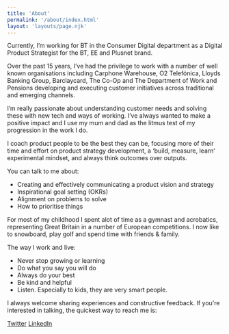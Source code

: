 ```yaml
---
title: 'About'
permalink: '/about/index.html'
layout: 'layouts/page.njk'
---
```


Currently, I’m working for BT in the Consumer Digital department as a Digital Product Strategist for the BT, EE and Plusnet brand.

Over the past 15 years, I’ve had the privilege to work with a number of well known organisations including Carphone Warehouse, O2 Telefónica, Lloyds Banking Group, Barclaycard, The Co-Op and The Department of Work and Pensions developing and executing customer initiatives across traditional and emerging channels.

I’m really passionate about understanding customer needs and solving these with new tech and ways of working. I’ve always wanted to make a positive impact and I use my mum and dad as the litmus test of my progression in the work I do.

I coach product people to be the best they can be, focusing more of their time and effort on product strategy development, a ‘build, measure, learn‘ experimental mindset, and always think outcomes over outputs.

You can talk to me about:

- Creating and effectively communicating a product vision and strategy 
- Inspirational goal setting (OKRs)
- Alignment on problems to solve
- How to prioritise things

For most of my childhood I spent alot of time as a gymnast and acrobatics, representing Great Britain in a number of European competitions. I now like to snowboard, play golf and spend time with friends & family.

The way I work and live:

- Never stop growing or learning
- Do what you say you will do
- Always do your best
- Be kind and helpful
- Listen. Especially to kids, they are very smart people.

I always welcome sharing experiences and constructive feedback.  If you're interested in talking, the quickest way to reach me is:

[Twitter](https://www.twitter.com/silmonli) 
[LinkedIn](https://www.linkedin.com/in/silmonli)